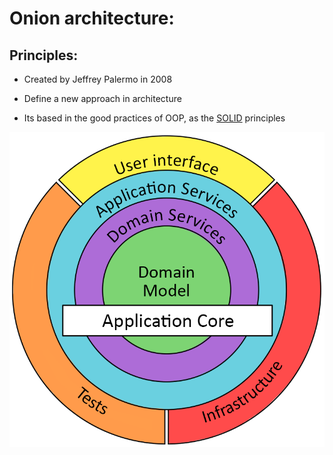 <h1>Onion architecture:</h1>

<h2>Principles:</h2>


- Created by Jeffrey Palermo in 2008

- Define a new approach in architecture

- Its based in the good practices of OOP, as the [SOLID](../../SOLID/) principles

![plot](./images/kolka.png)